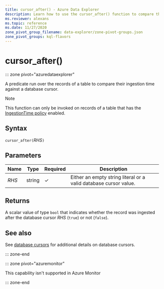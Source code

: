 ```yaml
---
title: cursor_after() - Azure Data Explorer
description: Learn how to use the cursor_after() function to compare the ingestion time of the records of a table against the database cursor time.
ms.reviewer: alexans
ms.topic: reference
ms.date: 11/27/2020
zone_pivot_group_filename: data-explorer/zone-pivot-groups.json
zone_pivot_groups: kql-flavors
---
```

# cursor_after()

::: zone pivot="azuredataexplorer"

A predicate run over the records of a table to compare their ingestion time against a database cursor.

> [!NOTE]
> This function can only be invoked on records of a table that has the
[IngestionTime policy](../management/ingestiontimepolicy.md) enabled.

## Syntax

`cursor_after(`*RHS*`)`

## Parameters

| Name | Type | Required | Description |
|--|--|--|--|
| *RHS* | string | &check; | Either an empty string literal or a valid database cursor value.|

## Returns

A scalar value of type `bool` that indicates whether the record was ingested
after the database cursor *RHS* (`true`) or not (`false`).

## See also

See [database cursors](../management/databasecursor.md) for additional
details on database cursors.

::: zone-end

::: zone pivot="azuremonitor"

This capability isn't supported in Azure Monitor

::: zone-end
